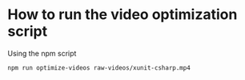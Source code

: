 # How to run the video optimization script

Using the npm script

```shell
npm run optimize-videos raw-videos/xunit-csharp.mp4
```